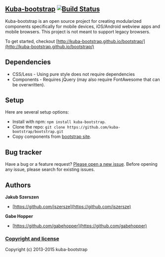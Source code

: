 ## [Kuba-bootstrap](http://kuba-bootstrap.github.io/bootstrap/) [![Build Status](https://secure.travis-ci.org/kuba-bootstrap/bootstrap.png)](http://travis-ci.org/kuba-bootstrap/bootstrap)

Kuba-bootstrap is an open source project for creating modularized components specifically for mobile devices, iOS/Android webview apps and mobile browsers. This project is not meant to support legacy browsers.

To get started, checkout [http://kuba-bootstrap.github.io/bootstrap/](http://kuba-bootstrap.github.io/bootstrap/)



## Dependencies

* CSS/Less - Using pure style does not require dependencies
* Components - Requires jQuery (may also require FontAwesome that can be overwritten).



## Setup

Here are several setup options:

* Install with npm: `npm install kuba-bootstrap`.
* Clone the repo: `git clone https://github.com/kuba-bootstrap/bootstrap.git`
* Copy components from [bootstrap site](http://kuba-bootstrap.github.io/bootstrap/).



## Bug tracker

Have a bug or a feature request? [Please open a new issue](https://github.com/kuba-bootstrap/bootstrap/issues?state=open). 
Before opening any issue, please search for existing issues.



## Authors

**Jakub Szerszen**

+ [https://github.com/jszersze](https://github.com/jszersze)

**Gabe Hopper**

+ [https://github.com/gabehopper](https://github.com/gabehopper)



### [Copyright and license](https://raw.github.com/kuba-bootstrap/bootstrap/master/LICENSE)

Copyright (c) 2013-2015 kuba-bootstrap